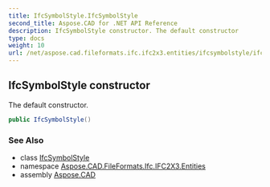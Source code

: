 ```yaml
---
title: IfcSymbolStyle.IfcSymbolStyle
second_title: Aspose.CAD for .NET API Reference
description: IfcSymbolStyle constructor. The default constructor
type: docs
weight: 10
url: /net/aspose.cad.fileformats.ifc.ifc2x3.entities/ifcsymbolstyle/ifcsymbolstyle/
---
```

## IfcSymbolStyle constructor

The default constructor.

```csharp
public IfcSymbolStyle()
```

### See Also

* class [IfcSymbolStyle](../)
* namespace [Aspose.CAD.FileFormats.Ifc.IFC2X3.Entities](../../ifcsymbolstyle/)
* assembly [Aspose.CAD](../../../)


